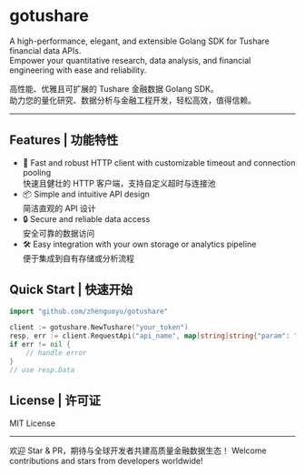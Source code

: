 # gotushare

A high-performance, elegant, and extensible Golang SDK for Tushare financial data APIs.  
Empower your quantitative research, data analysis, and financial engineering with ease and reliability.

高性能、优雅且可扩展的 Tushare 金融数据 Golang SDK。  
助力您的量化研究、数据分析与金融工程开发，轻松高效，值得信赖。

---

## Features | 功能特性

- 🚀 Fast and robust HTTP client with customizable timeout and connection pooling  
  快速且健壮的 HTTP 客户端，支持自定义超时与连接池
- 📦 Simple and intuitive API design  
  简洁直观的 API 设计
- 🔒 Secure and reliable data access  
  安全可靠的数据访问
- 🛠️ Easy integration with your own storage or analytics pipeline  
  便于集成到自有存储或分析流程

## Quick Start | 快速开始

```go
import "github.com/zhenguoyu/gotushare"

client := gotushare.NewTushare("your_token")
resp, err := client.RequestApi("api_name", map[string]string{"param": "value"}, "field1,field2")
if err != nil {
    // handle error
}
// use resp.Data
```

## License | 许可证

MIT License

---

欢迎 Star & PR，期待与全球开发者共建高质量金融数据生态！
Welcome contributions and stars from developers worldwide!